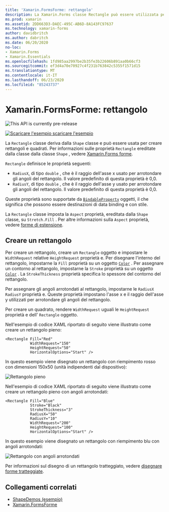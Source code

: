 ```yaml
---
title: 'Xamarin.FormsForme: rettangolo'
description: La Xamarin.Forms classe Rectangle può essere utilizzata per creare rettangoli.
ms.prod: xamarin
ms.assetid: 2DD663D3-DAEC-495C-AB6D-8A143FC97637
ms.technology: xamarin-forms
author: davidbritch
ms.author: dabritch
ms.date: 06/20/2020
no-loc:
- Xamarin.Forms
- Xamarin.Essentials
ms.openlocfilehash: 1fd985aa2997be2b35fe3b22606b891aa0b66cf3
ms.sourcegitcommit: ef3d4a70e70927c4f231b763842c5355f1571d15
ms.translationtype: MT
ms.contentlocale: it-IT
ms.lasthandoff: 06/23/2020
ms.locfileid: "85243737"
---
```

# <a name="xamarinforms-shapes-rectangle"></a>Xamarin.FormsForme: rettangolo

![](~/media/shared/preview.png "This API is currently pre-release")

[![Scaricare ](~/media/shared/download.png) l'esempio scaricare l'esempio](https://docs.microsoft.com/samples/xamarin/xamarin-forms-samples/userinterface-shapesdemos/)

La `Rectangle` classe deriva dalla `Shape` classe e può essere usata per creare rettangoli e quadrati. Per informazioni sulle proprietà `Rectangle` ereditate dalla classe dalla classe `Shape` , vedere [ Xamarin.Forms forme](index.md).

`Rectangle` definisce le proprietà seguenti:

- `RadiusX`, di tipo `double` , che è il raggio dell'asse x usato per arrotondare gli angoli del rettangolo. Il valore predefinito di questa proprietà è 0,0.
- `RadiusY`, di tipo `double` , che è il raggio dell'asse y usato per arrotondare gli angoli del rettangolo. Il valore predefinito di questa proprietà è 0,0.

Queste proprietà sono supportate da [`BindableProperty`](xref:Xamarin.Forms.BindableProperty) oggetti, il che significa che possono essere destinazioni di data binding e con stile.

La `Rectangle` classe imposta la `Aspect` proprietà, ereditata dalla `Shape` classe, su `Stretch.Fill` . Per altre informazioni sulla `Aspect` proprietà, vedere [forme di estensione](index.md#stretch-shapes).

## <a name="create-a-rectangle"></a>Creare un rettangolo

Per creare un rettangolo, creare un `Rectangle` oggetto e impostare le `WidthRequest` relative `HeightRequest` proprietà e. Per disegnare l'interno del rettangolo, impostarne la `Fill` proprietà su un oggetto [`Color`](xref:Xamarin.Forms.Color) . Per assegnare un contorno al rettangolo, impostarne la `Stroke` proprietà su un oggetto [`Color`](xref:Xamarin.Forms.Color) . La `StrokeThickness` proprietà specifica lo spessore del contorno del rettangolo.

Per assegnare gli angoli arrotondati al rettangolo, impostarne le `RadiusX` `RadiusY` proprietà e. Queste proprietà impostano l'asse x e il raggio dell'asse y utilizzati per arrotondare gli angoli del rettangolo.

Per creare un quadrato, rendere `WidthRequest` uguali le `HeightRequest` proprietà e dell' `Rectangle` oggetto.

Nell'esempio di codice XAML riportato di seguito viene illustrato come creare un rettangolo pieno:

```xaml
<Rectangle Fill="Red"
           WidthRequest="150"
           HeightRequest="50"
           HorizontalOptions="Start" />
```

In questo esempio viene disegnato un rettangolo con riempimento rosso con dimensioni 150x50 (unità indipendenti dal dispositivo):

![Rettangolo pieno](rectangle-images/filled.png "Rettangolo pieno")

Nell'esempio di codice XAML riportato di seguito viene illustrato come creare un rettangolo pieno con angoli arrotondati:

```xaml
<Rectangle Fill="Blue"
           Stroke="Black"
           StrokeThickness="3"
           RadiusX="50"
           RadiusY="10"
           WidthRequest="200"
           HeightRequest="100"
           HorizontalOptions="Start" />
```

In questo esempio viene disegnato un rettangolo con riempimento blu con angoli arrotondati:

![Rettangolo con angoli arrotondati](rectangle-images/rounded.png "Rettangolo con angoli arrotondati")

Per informazioni sul disegno di un rettangolo tratteggiato, vedere [disegnare forme tratteggiate](index.md#draw-dashed-shapes).

## <a name="related-links"></a>Collegamenti correlati

- [ShapeDemos (esempio)](https://docs.microsoft.com/samples/xamarin/xamarin-forms-samples/userinterface-shapesdemos/)
- [Xamarin.FormsForme](index.md)
